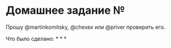 # Домашнее задание №

Прошу @martinkomitsky, @chexex или @priver проверить его.

Что было сделано:
*
*
*
